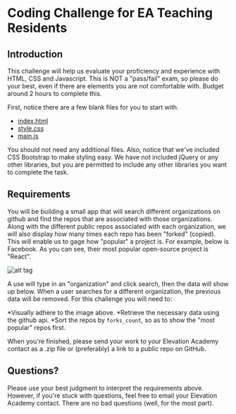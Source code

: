 # Coding Challenge for EA Teaching Residents

## Introduction

This challenge will help us evaluate your proficiency and experience with HTML, CSS and Javascript. This is NOT a "pass/fail" exam, so please do your best, even if there are elements you are not comfortable with. Budget around 2 hours to complete this.

First, notice there are a few blank files for you to start with.

* [index.html](index.html)
* [style.css](style.css)
* [main.js](main.js)

You should not need any additional files. Also, notice that we've included CSS Bootstrap to make styling easy. We have not included jQuery or any other libraries, but you are permitted to include any other libraries you want to complete the task.

## Requirements

You will be building a small app that will search different organizations on github and find the repos that are associated with those organizations. Along with the different public repos associated with each organization, we will also display how many times each repo has been "forked" (copied). This will enable us to gage how "popular" a project is. For example, below is Facebook. As you can see, their most popular open-source project is "React".

![alt tag](http://www.elevationacademy.co/wp-content/uploads/2016/11/Screen-Shot-2016-11-13-at-4.05.42-PM.png)

A use will type in an "organization" and click search, then the data will show up below. When a user searches for a different organization, the previous data will be removed. For this challenge you will need to:

*Visually adhere to the image above.
*Retrieve the necessary data using the github api.
*Sort the repos by `forks_count`, so as to show the "most popular" repos first.

When you're finished, please send your work to your Elevation Academy contact as a .zip file or (preferably) a link to a public repo on GitHub.

## Questions?

Please use your best judgment to interpret the requirements above. However, if you're stuck with questions, feel free to email your Elevation Academy contact. There are no bad questions (well, for the most part).










